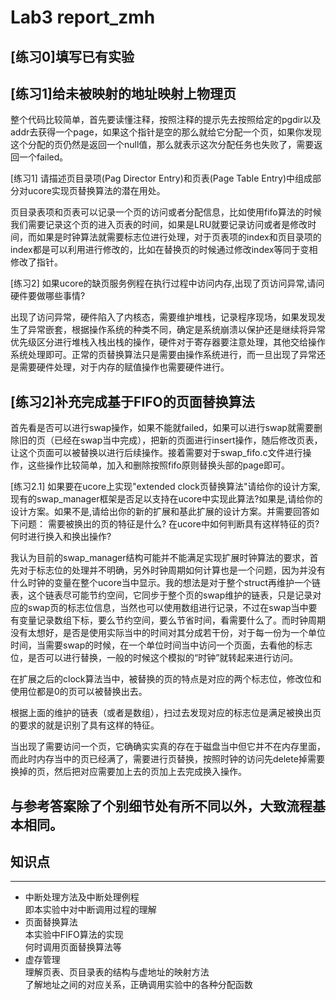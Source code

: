 # Lab3 report_zmh

## [练习0]填写已有实验

## [练习1]给未被映射的地址映射上物理页
> 
整个代码比较简单，首先要读懂注释，按照注释的提示先去按照给定的pgdir以及addr去获得一个page，如果这个指针是空的那么就给它分配一个页，如果你发现这个分配的页仍然是返回一个null值，那么就表示这次分配任务也失败了，需要返回一个failed。


[练习1] 请描述页目录项(Pag Director Entry)和页表(Page Table Entry)中组成部分对ucore实现页替换算法的潜在用处。
> 
页目录表项和页表可以记录一个页的访问或者分配信息，比如使用fifo算法的时候我们需要记录这个页的进入页表的时间，如果是LRU就要记录访问或者是修改时间，而如果是时钟算法就需要标志位进行处理，对于页表项的index和页目录项的index都是可以利用进行修改的，比如在替换页的时候通过修改index等同于变相修改了指针。


[练习2] 如果ucore的缺页服务例程在执行过程中访问内存,出现了页访问异常,请问硬件要做哪些事情?
> 
出现了访问异常，硬件陷入了内核态，需要维护堆栈，记录程序现场，如果发现发生了异常嵌套，根据操作系统的种类不同，确定是系统崩溃以保护还是继续将异常优先级区分进行堆栈入栈出栈的操作，硬件对于寄存器要注意处理，其他交给操作系统处理即可。正常的页替换算法只是需要由操作系统进行，而一旦出现了异常还是需要硬件处理，对于内存的赋值操作也需要硬件进行。 


## [练习2]补充完成基于FIFO的页面替换算法
> 
首先看是否可以进行swap操作，如果不能就failed，如果可以进行swap就需要删除旧的页（已经在swap当中完成），把新的页面进行insert操作，随后修改页表，让这个页面可以被替换以进行后续操作。接着需要对于swap_fifo.c文件进行操作，这些操作比较简单，加入和删除按照fifo原则替换头部的page即可。

  
[练习2.1] 如果要在ucore上实现"extended clock页替换算法"请给你的设计方案,现有的swap_manager框架是否足以支持在ucore中实现此算法?如果是,请给你的设计方案。如果不是,请给出你的新的扩展和基此扩展的设计方案。并需要回答如下问题：
需要被换出的页的特征是什么?
在ucore中如何判断具有这样特征的页?
何时进行换入和换出操作?
> 
我认为目前的swap_manager结构可能并不能满足实现扩展时钟算法的要求，首先对于标志位的处理并不明确，另外时钟周期如何计算也是一个问题，因为并没有什么时钟的变量在整个ucore当中显示。我的想法是对于整个struct再维护一个链表，这个链表尽可能节约空间，它同步于整个页的swap维护的链表，只是记录对应的swap页的标志位信息，当然也可以使用数组进行记录，不过在swap当中要有变量记录数组下标，要么节约空间，要么节省时间，看需要什么了。而时钟周期没有太想好，是否是使用实际当中的时间对其分成若干份，对于每一份为一个单位时间，当需要swap的时候，在一个单位时间当中访问一个页面，去看他的标志位，是否可以进行替换，一般的时候这个模拟的“时钟”就转起来进行访问。

在扩展之后的clock算法当中，被替换的页的特点是对应的两个标志位，修改位和使用位都是0的页可以被替换出去。

根据上面的维护的链表（或者是数组），扫过去发现对应的标志位是满足被换出页的要求的就是识别了具有这样的特征。

当出现了需要访问一个页，它确确实实真的存在于磁盘当中但它并不在内存里面，而此时内存当中的页已经满了，需要进行页替换，按照时钟的访问先delete掉需要换掉的页，然后把对应需要加上去的页加上去完成换入操作。


## 与参考答案除了个别细节处有所不同以外，大致流程基本相同。

## 知识点
---
- 中断处理方法及中断处理例程  
	即本实验中对中断调用过程的理解
- 页面替换算法  
	本实验中FIFO算法的实现  
	何时调用页面替换算法等
- 虚存管理  
	理解页表、页目录表的结构与虚地址的映射方法  
	了解地址之间的对应关系，正确调用实验中的各种分配函数


